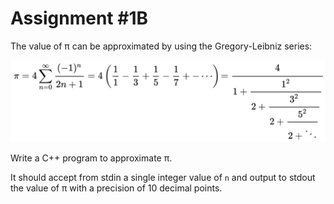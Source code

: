 # Assignment #1B

The value of π can be approximated by using the Gregory-Leibniz series:

![Gregory–Leibniz series](Gregory-Leibniz-series.png)

Write a C++ program to approximate π.

It should accept from stdin a single integer value of `n` and output to stdout the value of π with a precision of 10 decimal points.